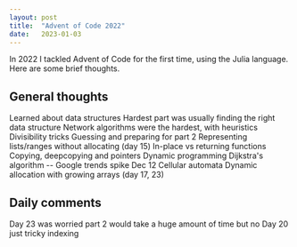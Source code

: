 ```yaml
---
layout: post
title:  "Advent of Code 2022"
date:   2023-01-03
---
```


In 2022 I tackled Advent of Code for the first time,
using the Julia language. Here are some brief thoughts.

## General thoughts

Learned about data structures
Hardest part was usually finding the right data structure
Network algorithms were the hardest, with heuristics
Divisibility tricks
Guessing and preparing for part 2
Representing lists/ranges without allocating (day 15)
In-place vs returning functions
Copying, deepcopying and pointers
Dynamic programming
Dijkstra's algorithm -- Google trends spike Dec 12
Cellular automata
Dynamic allocation with growing arrays (day 17, 23)

## Daily comments

Day 23 was worried part 2 would take a huge amount of time but no
Day 20 just tricky indexing
